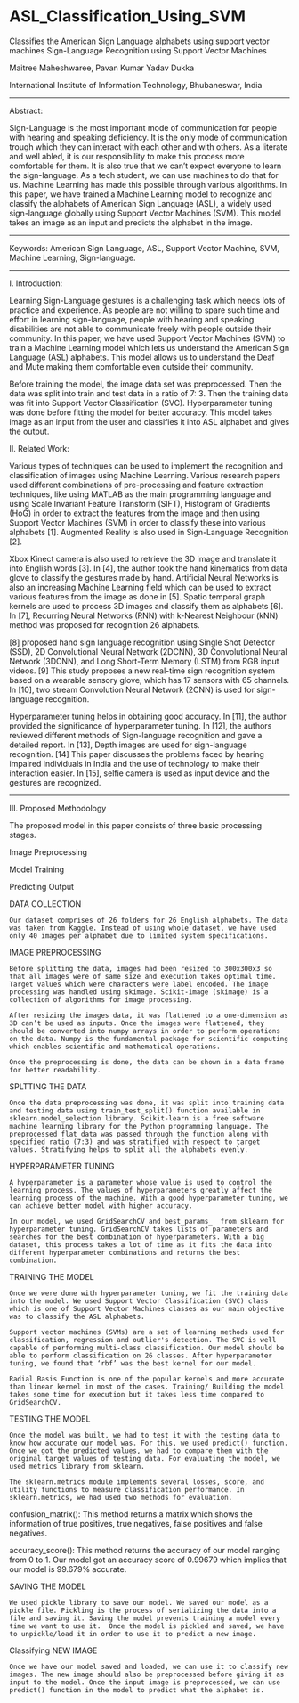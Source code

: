 # ASL_Classification_Using_SVM
Classifies the American Sign Language alphabets using support vector machines
Sign-Language Recognition using Support Vector Machines 

 

Maitree Maheshwaree, Pavan Kumar Yadav Dukka 

International Institute of Information Technology, Bhubaneswar, India 

------------------------------------------------------------------------------------------------------------------- 

Abstract: 

Sign-Language is the most important mode of communication for people with hearing and speaking deficiency. It is the only mode of communication trough which they can interact with each other and with others. As a literate and well abled, it is our responsibility to make this process more comfortable for them. It is also true that we can’t expect everyone to learn the sign-language. As a tech student, we can use machines to do that for us. Machine Learning has made this possible through various algorithms. In this paper, we have trained a Machine Learning model to recognize and classify the alphabets of American Sign Language (ASL), a widely used sign-language globally using Support Vector Machines (SVM). This model takes an image as an input and predicts the alphabet in the image.  

---------------------------------------------------------------------------------------------------- 

 Keywords: American Sign Language, ASL, Support Vector Machine, SVM, Machine Learning, Sign-language. 

---------------------------------------------------------------------------------------------------- 

I. Introduction: 

Learning Sign-Language gestures is a challenging task which needs lots of practice and experience. As people are not willing to spare such time and effort in learning sign-language, people with hearing and speaking disabilities are not able to communicate freely with people outside their community. In this paper, we have used Support Vector Machines (SVM) to train a Machine Learning model which lets us understand the American Sign Language (ASL) alphabets. This model allows us to understand the Deaf and Mute making them comfortable even outside their community. 

Before training the model, the image data set was preprocessed. Then the data was split into train and test data in a ratio of 7: 3. Then the training data was fit into Support Vector Classification (SVC). Hyperparameter tuning was done before fitting the model for better accuracy. This model takes image as an input from the user and classifies it into ASL alphabet and gives the output. 

II. Related Work: 

Various types of techniques can be used to implement the recognition and classification of images using Machine Learning. Various research papers used different combinations of pre-processing and feature extraction techniques, like using MATLAB as the main programming language and using Scale Invariant Feature Transform (SIFT), Histogram of Gradients (HoG) in order to extract the features from the image and then using Support Vector Machines (SVM) in order to classify these into various alphabets [1]. Augmented Reality is also used in Sign-Language Recognition [2].  

Xbox Kinect camera is also used to retrieve the 3D image and translate it into English words [3]. In [4], the author took the hand kinematics from data glove to classify the gestures made by hand. Artificial Neural Networks is also an increasing Machine Learning field which can be used to extract various features from the image as done in [5]. Spatio temporal graph kernels are used to process 3D images and classify them as alphabets [6]. In [7], Recurring Neural Networks (RNN) with k-Nearest Neighbour (kNN) method was proposed for recognition 26 alphabets.  

[8] proposed hand sign language recognition using Single Shot Detector (SSD), 2D Convolutional Neural Network (2DCNN), 3D Convolutional Neural Network (3DCNN), and Long Short-Term Memory (LSTM) from RGB input videos. [9] This study proposes a new real-time sign recognition system based on a wearable sensory glove, which has 17 sensors with 65 channels. In [10], two stream Convolution Neural Network (2CNN) is used for sign-language recognition. 

Hyperparameter tuning helps in obtaining good accuracy. In [11], the author provided the significance of hyperparameter tuning. In [12], the authors reviewed different methods of Sign-language recognition and gave a detailed report. In [13], Depth images are used for sign-language recognition. [14] This paper discusses the problems faced by hearing impaired individuals in India and the use of technology to make their interaction easier. In [15], selfie camera is used as input device and the gestures are recognized. 

---------------------------------------------------------------------------------------------------- 

III. Proposed Methodology 

The proposed model in this paper consists of three basic processing stages. 

Image Preprocessing 

Model Training 

Predicting Output 

 

DATA COLLECTION 

	Our dataset comprises of 26 folders for 26 English alphabets. The data was taken from Kaggle. Instead of using whole dataset, we have used only 40 images per alphabet due to limited system specifications. 

IMAGE PREPROCESSING 

	Before splitting the data, images had been resized to 300x300x3 so that all images were of same size and execution takes optimal time. Target values which were characters were label encoded. The image processing was handled using skimage. Scikit-image (skimage) is a collection of algorithms for image processing. 

	After resizing the images data, it was flattened to a one-dimension as 3D can’t be used as inputs. Once the images were flattened, they should be converted into numpy arrays in order to perform operations on the data. Numpy is the fundamental package for scientific computing which enables scientific and mathematical operations. 

	Once the preprocessing is done, the data can be shown in a data frame for better readability. 
SPLTTING THE DATA 

	Once the data preprocessing was done, it was split into training data and testing data using train_test_split() function available in sklearn.model_selection library. Scikit-learn is a free software machine learning library for the Python programming language. The preprocessed flat data was passed through the function along with specified ratio (7:3) and was stratified with respect to target values. Stratifying helps to split all the alphabets evenly. 

HYPERPARAMETER TUNING 

	A hyperparameter is a parameter whose value is used to control the learning process. The values of hyperparameters greatly affect the learning process of the machine. With a good hyperparameter tuning, we can achieve better model with higher accuracy. 

	In our model, we used GridSearchCV and best_params_  from sklearn for hyperparameter tuning. GridSearchCV takes lists of parameters and searches for the best combination of hyperparameters. With a big dataset, this process takes a lot of time as it fits the data into different hyperparameter combinations and returns the best combination. 

TRAINING THE MODEL 

	Once we were done with hyperparameter tuning, we fit the training data into the model. We used Support Vector Classification (SVC) class which is one of Support Vector Machines classes as our main objective was to classify the ASL alphabets. 

	Support vector machines (SVMs) are a set of learning methods used for classification, regression and outlier's detection. The SVC is well capable of performing multi-class classification. Our model should be able to perform classification on 26 classes. After hyperparameter tuning, we found that ‘rbf’ was the best kernel for our model. 

	Radial Basis Function is one of the popular kernels and more accurate than linear kernel in most of the cases. Training/ Building the model takes some time for execution but it takes less time compared to GridSearchCV. 

TESTING THE MODEL 

	Once the model was built, we had to test it with the testing data to know how accurate our model was. For this, we used predict() function. Once we got the predicted values, we had to compare them with the original target values of testing data. For evaluating the model, we used metrics library from sklearn.  

	The sklearn.metrics module implements several losses, score, and utility functions to measure classification performance. In sklearn.metrics, we had used two methods for evaluation. 

confusion_matrix(): This method returns a matrix which shows the information of true positives, true negatives, false positives and false negatives. 

accuracy_score(): This method returns the accuracy of our model ranging from 0 to 1. Our model got an accuracy score of 0.99679 which implies that our model is 99.679% accurate. 

 

SAVING THE MODEL 

	We used pickle library to save our model. We saved our model as a pickle file. Pickling is the process of serializing the data into a file and saving it. Saving the model prevents training a model every time we want to use it.  Once the model is pickled and saved, we have to unpickle/load it in order to use it to predict a new image. 

Classifying NEW IMAGE 

	Once we have our model saved and loaded, we can use it to classify new images. The new image should also be preprocessed before giving it as input to the model. Once the input image is preprocessed, we can use predict() function in the model to predict what the alphabet is.  
